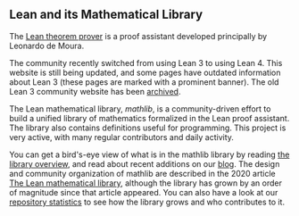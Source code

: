 ## Lean and its Mathematical Library

The [Lean theorem prover](https://lean-lang.org)
is a proof assistant developed principally by Leonardo de Moura.

The community recently switched from using Lean 3 to using Lean 4.
This website is still being updated, and some pages have outdated information about Lean 3
(these pages are marked with a prominent banner).
The old Lean 3 community website has been [archived](lean3/).

The Lean mathematical library, *mathlib*, is a community-driven effort
to build a unified library of mathematics formalized in the
Lean proof assistant. The library also contains definitions
useful for programming. This project is very active, with many
regular contributors and daily activity.

You can get a bird's-eye view of what is in the mathlib library by
reading [the library overview](mathlib-overview.html), and read about
recent additions on our [blog](blog).
The design and community organization of mathlib are
described in the 2020 article
[The Lean mathematical library](https://arxiv.org/abs/1910.09336), although
the library has grown by an order of magnitude since that article appeared.
You can also have a look at our [repository statistics](mathlib_stats.html)
to see how the library grows and who contributes to it.

